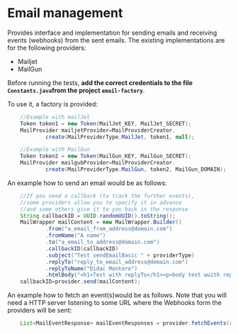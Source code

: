 # Email management
Provides interface and implementation for sending emails and receiving events (webhooks) from the sent emails.
The existing implementations are for the following providers:
* Mailjet
* MailGun

Before running the tests, **add the correct credentials to the file `Constants.java`from the project `email-factory`**.

To use it, a factory is provided:
```java
    //Example with mailJet
    Token token1 = new Token(MailJet_KEY, MailJet_SECRET);
    MailProvider mailjetProvider=MailProviderCreator.
            create(MailProviderType.MailJet, token1, null);

    //Example with MailGun
    Token token2 = new Token(MailGun_KEY, MailGun_SECRET);
    MailProvider mailgubProvider=MailProviderCreator.
            create(MailProviderType.MailGun, token2, MailGun_DOMAIN);
```
An example how to send an email would be as follows:
```java
    //If you need a callback (to track the further events),
    //some providers allow you to specify it in advance
    //and some others give it to you back in the response
    String callbackID = UUID.randomUUID().toString();
    MailWrapper mailContent = new MailWrapper.Builder()
            .from("a_email_from_address@domain.com")
            .fromName("A name")
            .to("a_email_to_address@domain.com")
            .callbackID(callbackID)
            .subject("Test sendEmailBasic " + providerType)
            .replyTo("reply_to_email_address@domain.com")
            .replyToName("Didac Montero")
            .htmlBody("<h1>Test with replyTo</h1><p>body test wuith reply to <b>sendEmailBasic</b> <a href='http://google.com'>Link</a></p>").build();
    callbackID=provider.send(mailContent);
```

An example how to fetch an event(s)would be as follows. Note that you will need a HTTP server listening to some URL where the Webhooks form the providers will be sent:
```java
    List<MailEventResponse> mailEventResponses = provider.fetchEvents(receivedMessage);

```

